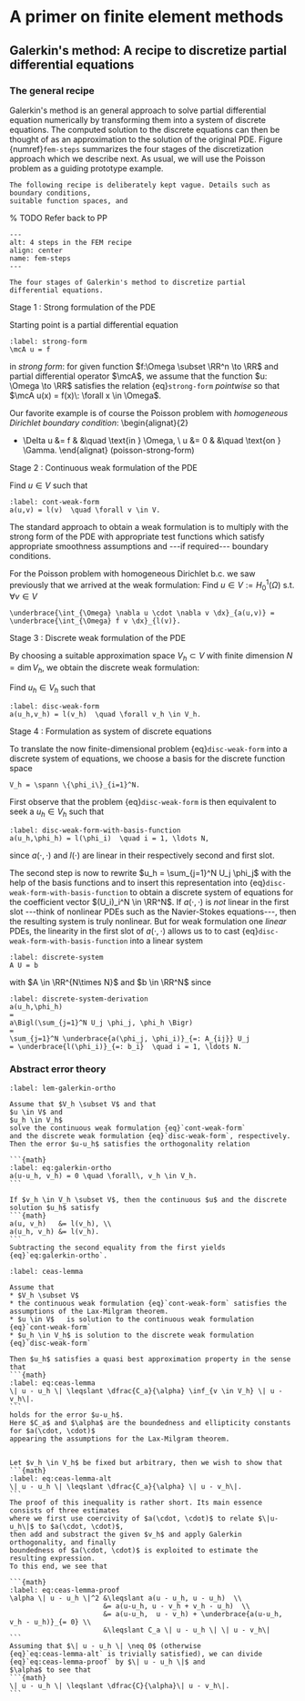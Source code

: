 # A primer on finite element methods

## Galerkin's method: A recipe to discretize partial differential equations

### The general recipe

Galerkin's method is an general approach to solve partial differential equation numerically 
by transforming them into a system of discrete equations. 
The computed solution to the discrete equations can then be thought of as an approximation
to the solution of the original PDE. Figure {numref}`fem-steps` summarizes the four stages
of the discretization approach which we describe next. As usual, we will use
the Poisson problem as a guiding prototype example.

```{note}
The following recipe is deliberately kept vague. Details such as boundary conditions,
suitable function spaces, and 
```

% TODO Refer back to PP

```{figure} ./fem_steps_stand_alone.png
---
alt: 4 steps in the FEM recipe
align: center
name: fem-steps
---

The four stages of Galerkin's method to discretize partial differential equations.
```

Stage 1 
: Strong formulation of the PDE

Starting point is a partial differential equation
```{math}
:label: strong-form
\mcA u = f 
```

in *strong form*: for given function $f:\Omega \subset \RR^n \to \RR$ and partial differential operator $\mcA$,
we assume that the function $u: \Omega \to  \RR$ satisfies
the relation {eq}`strong-form` *pointwise* so that $\mcA u(x) = f(x)\: \forall x \in \Omega$.

Our favorite example is of course the Poisson problem with *homogeneous Dirichlet boundary condition*:
\begin{alignat}{2}
- \Delta u  &= f & &\quad \text{in } \Omega, \\
         u  &= 0 & &\quad \text{on } \Gamma.
\end{alignat} (poisson-strong-form)

Stage 2
: Continuous weak formulation of the PDE

Find $u \in V$ such that
```{math}
:label: cont-weak-form
a(u,v) = l(v)  \quad \forall v \in V.
```

The standard approach to obtain a weak formulation is to multiply
with the strong form of the PDE with appropriate test functions
which satisfy appropriate smoothness assumptions and ---if required--- boundary conditions.

For the Poisson problem with homogeneous Dirichlet b.c. we saw previously that we arrived 
at the weak formulation:
Find $u \in V := H^1_0(\Omega)$ s.t. $\forall v \in V$
```{math}
\underbrace{\int_{\Omega} \nabla u \cdot \nabla v \dx}_{a(u,v)} = \underbrace{\int_{\Omega} f v \dx}_{l(v)}.
```

Stage 3
: Discrete weak formulation of the PDE

By choosing a suitable approximation space $V_h \subset V$
with finite dimension $N = \dim V_h$,
we obtain the discrete weak formulation:

Find $u_h \in V_h$ such that
```{math}
:label: disc-weak-form
a(u_h,v_h) = l(v_h)  \quad \forall v_h \in V_h.
```

Stage 4
: Formulation as system of discrete equations

To translate the now finite-dimensional problem {eq}`disc-weak-form` into a discrete
system of equations, we choose a basis for the discrete function space
```{math}
V_h = \spann \{\phi_i\}_{i=1}^N.
```

First observe that the problem {eq}`disc-weak-form` is then equivalent to
seek a $u_h \in V_h$ such that
```{math}
:label: disc-weak-form-with-basis-function
a(u_h,\phi_h) = l(\phi_i)  \quad i = 1, \ldots N,
```
since $a(\cdot, \cdot)$ and $l(\cdot)$
are linear in their respectively second and first slot.

The second step is now to rewrite $u_h = \sum_{j=1}^N U_j \phi_j$ with the help of the basis functions
and to insert this representation into {eq}`disc-weak-form-with-basis-function` to obtain
a discrete system of equations for the coefficient vector $(U_i)_i^N \in \RR^N$.
If $a(\cdot,\cdot)$ is *not* linear in the first slot ---think of nonlinear PDEs such as the Navier-Stokes equations---,
then the resulting system is truly nonlinear. But for weak formulation one *linear* PDEs, 
the linearity in the first slot of $a(\cdot, \cdot)$ allows us to to cast
{eq}`disc-weak-form-with-basis-function` into a linear system
```{math}
:label: discrete-system
A U = b
```
with $A \in \RR^{N\times N}$ and $b \in \RR^N$
since
```{math}
:label: discrete-system-derivation
a(u_h,\phi_h)
= 
a\Bigl(\sum_{j=1}^N U_j \phi_j, \phi_h \Bigr)
=
\sum_{j=1}^N \underbrace{a(\phi_j, \phi_i)}_{=: A_{ij}} U_j
= \underbrace{l(\phi_i)}_{=: b_i}  \quad i = 1, \ldots N.
```

### Abstract error theory

````{prf:lemma} Galerkin orthogonality
:label: lem-galerkin-ortho

Assume that $V_h \subset V$ and that
$u \in V$ and 
$u_h \in V_h$
solve the continuous weak formulation {eq}`cont-weak-form`
and the discrete weak formulation {eq}`disc-weak-form`, respectively.
Then the error $u-u_h$ satisfies the orthogonality relation

```{math}
:label: eq:galerkin-ortho
a(u-u_h, v_h) = 0 \quad \forall\, v_h \in V_h.
```

````

````{prf:proof}
If $v_h \in V_h \subset V$, then the continuous $u$ and the discrete solution $u_h$ satisfy
```{math}
a(u, v_h)   &= l(v_h), \\
a(u_h, v_h) &= l(v_h).
```
Subtracting the second equality from the first yields {eq}`eq:galerkin-ortho`.
````

````{prf:lemma} Cea's lemma
:label: ceas-lemma

Assume that 
* $V_h \subset V$ 
* the continuous weak formulation {eq}`cont-weak-form` satisfies the assumptions of the Lax-Milgram theorem.
* $u \in V$   is solution to the continuous weak formulation {eq}`cont-weak-form`
* $u_h \in V_h$ is solution to the discrete weak formulation {eq}`disc-weak-form`

Then $u_h$ satisfies a quasi best approximation property in the sense that
```{math}
:label: eq:ceas-lemma
\| u - u_h \| \leqslant \dfrac{C_a}{\alpha} \inf_{v \in V_h} \| u - v_h\|.
```
holds for the error $u-u_h$.
Here $C_a$ and $\alpha$ are the boundedness and ellipticity constants for $a(\cdot, \cdot)$
appearing the assumptions for the Lax-Milgram theorem.

````

````{prf:proof}

Let $v_h \in V_h$ be fixed but arbitrary, then we wish to show that
```{math}
:label: eq:ceas-lemma-alt
\| u - u_h \| \leqslant \dfrac{C_a}{\alpha} \| u - v_h\|.
```
The proof of this inequality is rather short. Its main essence consists of three estimates 
where we first use coercivity of $a(\cdot, \cdot)$ to relate $\|u-u_h\|$ to $a(\cdot, \cdot)$,
then add and substract the given $v_h$ and apply Galerkin orthogonality, and finally 
boundedness of $a(\cdot, \cdot)$ is exploited to estimate the resulting expression.
To this end, we see that

```{math}
:label: eq:ceas-lemma-proof
\alpha \| u - u_h \|^2 &\leqslant a(u - u_h, u - u_h)  \\
                       &= a(u-u_h, u - v_h + v_h - u_h)  \\ 
                       &= a(u-u_h,  u - v_h) + \underbrace{a(u-u_h, v_h - u_h)}_{= 0} \\
                       &\leqslant C_a \| u - u_h \| \| u - v_h\|
```
Assuming that $\| u - u_h \| \neq 0$ (otherwise 
{eq}`eq:ceas-lemma-alt` is trivially satisfied), we can divide {eq}`eq:ceas-lemma-proof` by $\| u - u_h \|$ and 
$\alpha$ to see that
```{math}
\| u - u_h \| \leqslant \dfrac{C}{\alpha}\| u - v_h\|.
``` 
````
